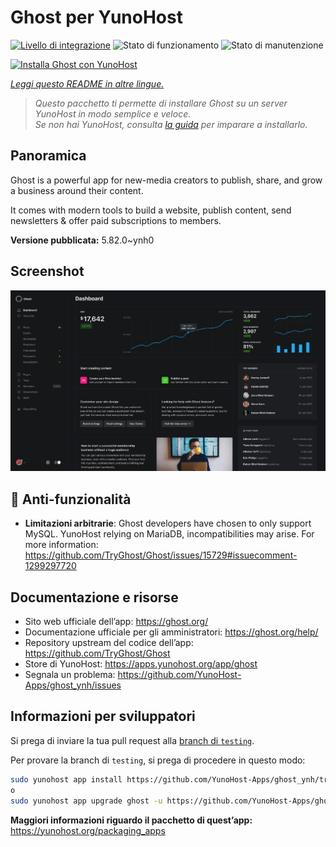 <!--
N.B.: Questo README è stato automaticamente generato da <https://github.com/YunoHost/apps/tree/master/tools/readme_generator>
NON DEVE essere modificato manualmente.
-->

# Ghost per YunoHost

[![Livello di integrazione](https://dash.yunohost.org/integration/ghost.svg)](https://dash.yunohost.org/appci/app/ghost) ![Stato di funzionamento](https://ci-apps.yunohost.org/ci/badges/ghost.status.svg) ![Stato di manutenzione](https://ci-apps.yunohost.org/ci/badges/ghost.maintain.svg)

[![Installa Ghost con YunoHost](https://install-app.yunohost.org/install-with-yunohost.svg)](https://install-app.yunohost.org/?app=ghost)

*[Leggi questo README in altre lingue.](./ALL_README.md)*

> *Questo pacchetto ti permette di installare Ghost su un server YunoHost in modo semplice e veloce.*  
> *Se non hai YunoHost, consulta [la guida](https://yunohost.org/install) per imparare a installarlo.*

## Panoramica

Ghost is a powerful app for new-media creators to publish, share, and grow a business around their content.

It comes with modern tools to build a website, publish content, send newsletters & offer paid subscriptions to members.


**Versione pubblicata:** 5.82.0~ynh0

## Screenshot

![Screenshot di Ghost](./doc/screenshots/screenshot.png)

## :red_circle: Anti-funzionalità

- **Limitazioni arbitrarie**: Ghost developers have chosen to only support MySQL. YunoHost relying on MariaDB, incompatibilities may arise. For more information: https://github.com/TryGhost/Ghost/issues/15729#issuecomment-1299297720

## Documentazione e risorse

- Sito web ufficiale dell’app: <https://ghost.org/>
- Documentazione ufficiale per gli amministratori: <https://ghost.org/help/>
- Repository upstream del codice dell’app: <https://github.com/TryGhost/Ghost>
- Store di YunoHost: <https://apps.yunohost.org/app/ghost>
- Segnala un problema: <https://github.com/YunoHost-Apps/ghost_ynh/issues>

## Informazioni per sviluppatori

Si prega di inviare la tua pull request alla [branch di `testing`](https://github.com/YunoHost-Apps/ghost_ynh/tree/testing).

Per provare la branch di `testing`, si prega di procedere in questo modo:

```bash
sudo yunohost app install https://github.com/YunoHost-Apps/ghost_ynh/tree/testing --debug
o
sudo yunohost app upgrade ghost -u https://github.com/YunoHost-Apps/ghost_ynh/tree/testing --debug
```

**Maggiori informazioni riguardo il pacchetto di quest’app:** <https://yunohost.org/packaging_apps>
